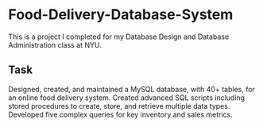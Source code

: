 # Food-Delivery-Database-System
This is a project I completed for my Database Design and Database Administration class at NYU. 

## Task

Designed, created, and maintained a MySQL database, with 40+ tables, for an online food delivery system. 
Created advanced SQL scripts including stored procedures to create, store, and retrieve multiple data types.
Developed five complex queries for key inventory and sales metrics.
